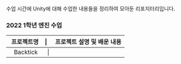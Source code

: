 수업 시간에 Unity에 대해 수업한 내용들을 정리하여 모아둔 리포지터리입니다. <br/>

### 2022 1학년 엔진 수업
| 프로젝트명 &nbsp;&nbsp;  \|| 프로젝트 설명 및 배운 내용 |
| :---:          | :--- |
|&nbsp;&nbsp;&nbsp;Backtick&nbsp;&nbsp;&nbsp;&nbsp;&nbsp; \||        |
